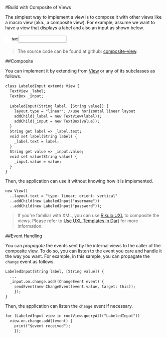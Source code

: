 #Build with Composite of Views

The simplest way to implement a view is to compose it with other views like a macro view (aka., a composite view). For example, assume we want to have a view that displays a label and also an input as shown below.

![A Composite View](composite.jpg?raw=true)

> The source code can be found at github: [composite-view](source:example).

##Composite

You can implement it by extending from [View](api:view) or any of its subclasses as follows.

    class LabeledInput extends View {
      TextView _label;
      TextBox _input;

      LabeledInput(String label, [String value]) {
        layout.type = "linear"; //use horizontal linear layout
        addChild(_label = new TextView(label));
        addChild(_input = new TextBox(value));
      }
      String get label => _label.text;
      void set label(String label) {
        _label.text = label;
      }
      String get value => _input.value;
      void set value(String value) {
        _input.value = value;
      }
    }

Then, the application can use it without knowing how it is implemented.

    new View()
      ..layout.text = "type: linear; orient: vertical"
      ..addChild(new LabeledInput("username"))
      ..addChild(new LabeledInput("password"));

> If you're familiar with XML, you can use [Rikulo UXL](../UXL) to composite the views. Please refer to [Use UXL Templates in Dart](../UXL/Fundamentals/Use_UXL_Templates_in_Dart.md) for more information.

##Event Handling

You can *propagate* the events sent by the internal views to the caller of the composite view. To do so, you can listen to the event you care and handle it the way you want. For example, in this sample, you can propagate the `change` event as follows.

    LabeledInput(String label, [String value]) {
      ...
      _input.on.change.add((ChangeEvent event) {
        sendEvent(new ChangeEvent(event.value, target: this));
        });
    }

Then, the application can listen the `change` event if necessary.

    for (LabeledInput view in rootView.queryAll("LabeledInput"))
      view.on.change.add((event) {
        print("$event received");
        });
